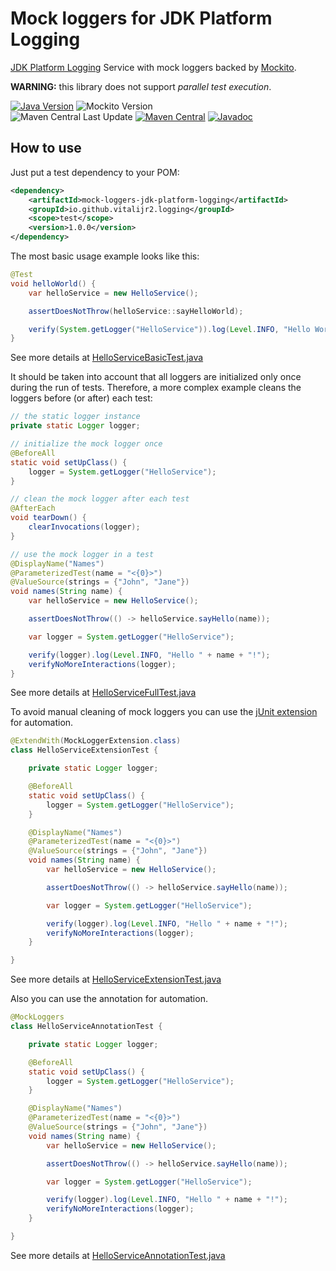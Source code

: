 # Mock loggers for JDK Platform Logging

[JDK Platform Logging][jdk-logging] Service with mock loggers backed by [Mockito][].

**WARNING:** this library does not support _parallel test execution_.

[![Java Version][java-version]][jdk-download]
![Mockito Version][mockito-version]  
![Maven Central Last Update][maven-central-last-update]
[![Maven Central][maven-central]][maven-central-link]
[![Javadoc][javadoc]][javadoc-link]  

## How to use

Just put a test dependency to your POM:
```xml
<dependency>
    <artifactId>mock-loggers-jdk-platform-logging</artifactId>
    <groupId>io.github.vitalijr2.logging</groupId>
    <scope>test</scope>
    <version>1.0.0</version>
</dependency>
```

The most basic usage example looks like this:
```java
@Test
void helloWorld() {
    var helloService = new HelloService();

    assertDoesNotThrow(helloService::sayHelloWorld);

    verify(System.getLogger("HelloService")).log(Level.INFO, "Hello World!");
}
```
See more details at [HelloServiceBasicTest.java](src/it/hello-jdk-platform-logging-world/src/test/java/example/hello/HelloServiceBasicTest.java)

It should be taken into account that all loggers are initialized only once during the run of tests.
Therefore, a more complex example cleans the loggers before (or after) each test:
```java
// the static logger instance
private static Logger logger;

// initialize the mock logger once
@BeforeAll
static void setUpClass() {
    logger = System.getLogger("HelloService");
}

// clean the mock logger after each test
@AfterEach
void tearDown() {
    clearInvocations(logger);
}

// use the mock logger in a test
@DisplayName("Names")
@ParameterizedTest(name = "<{0}>")
@ValueSource(strings = {"John", "Jane"})
void names(String name) {
    var helloService = new HelloService();

    assertDoesNotThrow(() -> helloService.sayHello(name));

    var logger = System.getLogger("HelloService");

    verify(logger).log(Level.INFO, "Hello " + name + "!");
    verifyNoMoreInteractions(logger);
}
```
See more details at [HelloServiceFullTest.java](src/it/hello-jdk-platform-logging-world/src/test/java/example/hello/HelloServiceFullTest.java)

To avoid manual cleaning of mock loggers you can use the [jUnit extension][junit-extension] for automation.
```java
@ExtendWith(MockLoggerExtension.class)
class HelloServiceExtensionTest {

    private static Logger logger;

    @BeforeAll
    static void setUpClass() {
        logger = System.getLogger("HelloService");
    }

    @DisplayName("Names")
    @ParameterizedTest(name = "<{0}>")
    @ValueSource(strings = {"John", "Jane"})
    void names(String name) {
        var helloService = new HelloService();

        assertDoesNotThrow(() -> helloService.sayHello(name));

        var logger = System.getLogger("HelloService");

        verify(logger).log(Level.INFO, "Hello " + name + "!");
        verifyNoMoreInteractions(logger);
    }

}
```
See more details at [HelloServiceExtensionTest.java](src/it/hello-jdk-platform-logging-world/src/test/java/example/hello/HelloServiceExtensionTest.java)

Also you can use the annotation for automation.
```java
@MockLoggers
class HelloServiceAnnotationTest {

    private static Logger logger;

    @BeforeAll
    static void setUpClass() {
        logger = System.getLogger("HelloService");
    }

    @DisplayName("Names")
    @ParameterizedTest(name = "<{0}>")
    @ValueSource(strings = {"John", "Jane"})
    void names(String name) {
        var helloService = new HelloService();

        assertDoesNotThrow(() -> helloService.sayHello(name));

        var logger = System.getLogger("HelloService");

        verify(logger).log(Level.INFO, "Hello " + name + "!");
        verifyNoMoreInteractions(logger);
    }

}
```
See more details at [HelloServiceAnnotationTest.java](src/it/hello-jdk-platform-logging-world/src/test/java/example/hello/HelloServiceAnnotationTest.java)

[Mockito]: https://site.mockito.org

[jdk-logging]: https://www.baeldung.com/java-9-logging-api "Java Platform Logging API"

[java-version]: https://img.shields.io/static/v1?label=Java&message=11&color=blue&logoColor=E23D28

[jdk-download]: https://www.oracle.com/java/technologies/downloads/#java11

[mockito-version]: https://img.shields.io/static/v1?label=Mockito&message=5.14.2&color=blue&logoColor=E23D28

[maven-central-last-update]: https://img.shields.io/maven-central/last-update/io.github.vitalijr2.logging/mock-loggers-jdk-platform-logging

[maven-central]: https://img.shields.io/maven-central/v/io.github.vitalijr2.logging/mock-loggers-jdk-platform-logging

[maven-central-link]: https://central.sonatype.com/artifact/io.github.vitalijr2.logging/mock-loggers-jdk-platform-logging?smo=true

[javadoc]: https://javadoc.io/badge2/io.github.vitalijr2.logging/mock-loggers/javadoc.svg

[javadoc-link]: https://javadoc.io/doc/io.github.vitalijr2.logging/mock-loggers

[junit-extension]: ../core/
